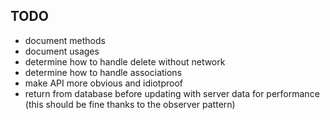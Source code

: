 
## TODO

- document methods
- document usages
- determine how to handle delete without network
- determine how to handle associations
- make API more obvious and idiotproof
- return from database before updating with server data for performance (this should be fine thanks to the observer pattern)

